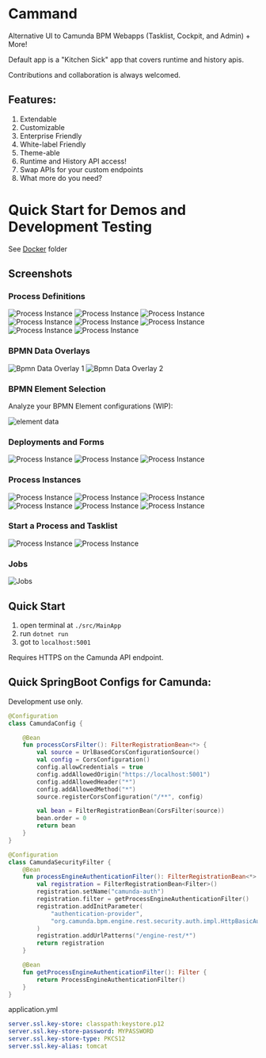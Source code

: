 # Cammand

Alternative UI to Camunda BPM Webapps (Tasklist, Cockpit, and Admin) + More!

Default app is a "Kitchen Sick" app that covers runtime and history apis.

Contributions and collaboration is always welcomed.


## Features:

1. Extendable
2. Customizable
3. Enterprise Friendly
4. White-label Friendly
5. Theme-able
6. Runtime and History API access!
7. Swap APIs for your custom endpoints
8. What more do you need?

# Quick Start for Demos and Development Testing

See [Docker](./docker) folder

## Screenshots

### Process Definitions

![Process Instance](./docs/images/Mgmt-Definitions.png)
![Process Instance](./docs/images/Mgmt-Definitions-Selected.png)
![Process Instance](./docs/images/Mgmt-Definition-Details.png)
![Process Instance](./docs/images/Mgmt-Definition-Details-Bpmn-Zoom.png)
![Process Instance](./docs/images/Mgmt-ProcessDefinition-SuspensionAction-1.png)
![Process Instance](./docs/images/Mgmt-ProcessDefinition-SuspensionAction-2.png)
![Process Instance](./docs/images/Mgmt-Definition-HistoryTtl-Update.png)
![Process Instance](./docs/images/Mgmt-Definitions-Delete.png)


### BPMN Data Overlays

![Bpmn Data Overlay 1](./docs/images/Bpmn-DataOverlay-1.png)
![Bpmn Data Overlay 2](./docs/images/Bpmn-DataOverlay-2.png)

### BPMN Element Selection

Analyze your BPMN Element configurations (WIP):

![element data](./docs/images/Bpmn-Element-Selection-1.png)

### Deployments and Forms

![Process Instance](./docs/images/Mgmt-CreateDeployment.png)
![Process Instance](./docs/images/Mgmt-Deployments.png)
![Process Instance](./docs/images/Mgmt-FormBuilder.png)


### Process Instances
![Process Instance](./docs/images/Mgmt-ProcessInstance-Details-Variables.png)
![Process Instance](./docs/images/Mgmt-ProcessInstance-Details-Variables-json.png)
![Process Instance](./docs/images/Mgmt-ProcessInstance-Details-Incidents.png)
![Process Instance](./docs/images/Mgmt-ProcessInstance-Details-UserTasks.png)
![Process Instance](./docs/images/Mgmt-ProcessInstance-Details-Jobs.png)
![Process Instance](./docs/images/Mgmt-ProcessInstance-Details-ExternalTasks.png)

### Start a Process and Tasklist
![Process Instance](./docs/images/Mgmt-Startable-Definitions.png)
![Process Instance](./docs/images/Tasklist-MyTasks.png)

### Jobs
![Jobs](./docs/images/Mgmt-Jobs.png)

## Quick Start

1. open terminal at `./src/MainApp`
1. run `dotnet run`
1. got to `localhost:5001`

Requires HTTPS on the Camunda API endpoint.


## Quick SpringBoot Configs for Camunda:

Development use only.

```kotlin
@Configuration
class CamundaConfig {

    @Bean
    fun processCorsFilter(): FilterRegistrationBean<*> {
        val source = UrlBasedCorsConfigurationSource()
        val config = CorsConfiguration()
        config.allowCredentials = true
        config.addAllowedOrigin("https://localhost:5001")
        config.addAllowedHeader("*")
        config.addAllowedMethod("*")
        source.registerCorsConfiguration("/**", config)

        val bean = FilterRegistrationBean(CorsFilter(source))
        bean.order = 0
        return bean
    }
}

@Configuration
class CamundaSecurityFilter {
    @Bean
    fun processEngineAuthenticationFilter(): FilterRegistrationBean<*> {
        val registration = FilterRegistrationBean<Filter>()
        registration.setName("camunda-auth")
        registration.filter = getProcessEngineAuthenticationFilter()
        registration.addInitParameter(
            "authentication-provider",
            "org.camunda.bpm.engine.rest.security.auth.impl.HttpBasicAuthenticationProvider"
        )
        registration.addUrlPatterns("/engine-rest/*")
        return registration
    }

    @Bean
    fun getProcessEngineAuthenticationFilter(): Filter {
        return ProcessEngineAuthenticationFilter()
    }
}
```

application.yml

```yml
server.ssl.key-store: classpath:keystore.p12
server.ssl.key-store-password: MYPASSWORD
server.ssl.key-store-type: PKCS12
server.ssl.key-alias: tomcat
```